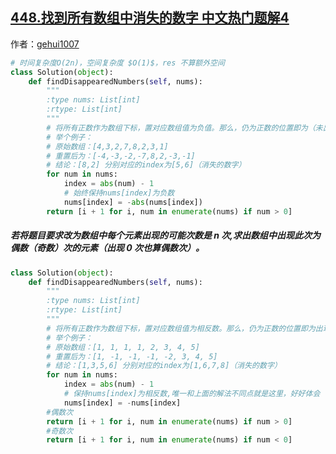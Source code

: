## [448.找到所有数组中消失的数字 中文热门题解4](https://leetcode.cn/problems/find-all-numbers-disappeared-in-an-array/solutions/100000/ti-jie-bu-shi-yong-e-wai-kong-jian-by-gehui1007)

作者：[gehui1007](https://leetcode.cn/u/gehui1007)
```Python []
# 时间复杂度O(2n)，空间复杂度 $O(1)$，res 不算额外空间
class Solution(object):
    def findDisappearedNumbers(self, nums):
        """
        :type nums: List[int]
        :rtype: List[int]
        """
        # 将所有正数作为数组下标，置对应数组值为负值。那么，仍为正数的位置即为（未出现过）消失的数字。
        # 举个例子：
        # 原始数组：[4,3,2,7,8,2,3,1]
        # 重置后为：[-4,-3,-2,-7,8,2,-3,-1]
        # 结论：[8,2] 分别对应的index为[5,6]（消失的数字）
        for num in nums:
            index = abs(num) - 1
            # 始终保持nums[index]为负数
            nums[index] = -abs(nums[index])
        return [i + 1 for i, num in enumerate(nums) if num > 0]
```

##### 若将题目要求改为数组中每个元素出现的可能次数是 n 次,求出数组中出现此次为偶数（奇数）次的元素（出现 0 次也算偶数次）。
```Python []
class Solution(object):
    def findDisappearedNumbers(self, nums):
        """
        :type nums: List[int]
        :rtype: List[int]
        """
        # 将所有正数作为数组下标，置对应数组值为相反数。那么，仍为正数的位置即为出现偶数次(未出现是0次，也是偶数次)数字。
        # 举个例子：
        # 原始数组：[1, 1, 1, 1, 2, 3, 4, 5]
        # 重置后为：[1, -1, -1, -1, -2, 3, 4, 5]
        # 结论：[1,3,5,6] 分别对应的index为[1,6,7,8]（消失的数字）
        for num in nums:
            index = abs(num) - 1
            # 保持nums[index]为相反数,唯一和上面的解法不同点就是这里，好好体会
            nums[index] = -nums[index]
        #偶数次
        return [i + 1 for i, num in enumerate(nums) if num > 0]
        #奇数次
        return [i + 1 for i, num in enumerate(nums) if num < 0]
```